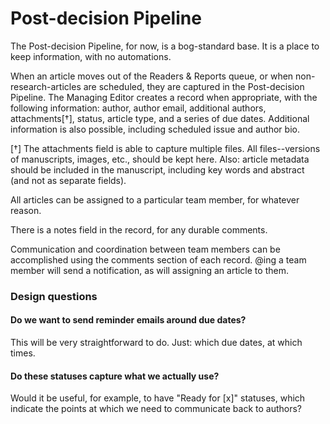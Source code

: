 # Post-decision Pipeline
The Post-decision Pipeline, for now, is a bog-standard base. It is a place to keep information, with no automations.

When an article moves out of the Readers & Reports queue, or when non-research-articles are scheduled, they are captured in the Post-decision Pipeline. The Managing Editor creates a record when appropriate, with the following information: author, author email, additional authors, attachments[†], status, article type, and a series of due dates. Additional information is also possible, including scheduled issue and author bio.

[†] The attachments field is able to capture multiple files. All files--versions of manuscripts, images, etc., should be kept here. Also: article metadata should be included in the manuscript, including key words and abstract (and not as separate fields).

All articles can be assigned to a particular team member, for whatever reason.

There is a notes field in the record, for any durable comments.

Communication and coordination between team members can be accomplished using the comments section of each record. @ing a team member will send a notification, as will assigning an article to them.



### Design questions

#### Do we want to send reminder emails around due dates?
This will be very straightforward to do. Just: which due dates, at which times.

#### Do these statuses capture what we actually use?
Would it be useful, for example, to have "Ready for [x]" statuses, which indicate the points at which we need to communicate back to authors?